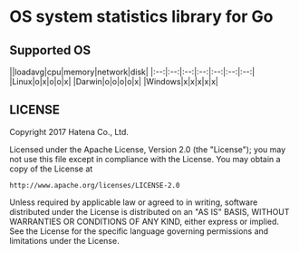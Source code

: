 # OS system statistics library for Go

## Supported OS
||loadavg|cpu|memory|network|disk|
|:--:|:--:|:--:|:--:|:--:|:--:|:--:|
|Linux|o|x|o|o|x|
|Darwin|o|o|o|o|x|
|Windows|x|x|x|x|x|

## LICENSE
Copyright 2017 Hatena Co., Ltd.

Licensed under the Apache License, Version 2.0 (the "License");
you may not use this file except in compliance with the License.
You may obtain a copy of the License at

    http://www.apache.org/licenses/LICENSE-2.0

Unless required by applicable law or agreed to in writing, software
distributed under the License is distributed on an "AS IS" BASIS,
WITHOUT WARRANTIES OR CONDITIONS OF ANY KIND, either express or implied.
See the License for the specific language governing permissions and
limitations under the License.
